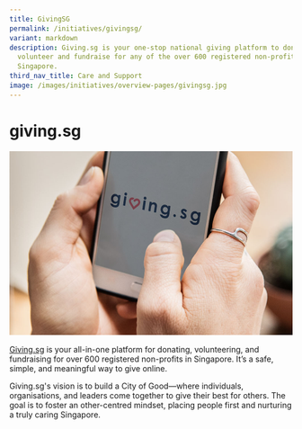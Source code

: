 ```yaml
---
title: GivingSG
permalink: /initiatives/givingsg/
variant: markdown
description: Giving.sg is your one-stop national giving platform to donate,
  volunteer and fundraise for any of the over 600 registered non-profits in
  Singapore.
third_nav_title: Care and Support
image: /images/initiatives/overview-pages/givingsg.jpg
---
```

# giving.sg

![giving.sg](/images/initiatives/overview-pages/givingsg.jpg)

[Giving.sg](https://www.giving.sg/) is your all-in-one platform for donating, volunteering, and fundraising for over 600 registered non-profits in Singapore. It’s a safe, simple, and meaningful way to give online.

Giving.sg's vision is to build a City of Good—where individuals, organisations, and leaders come together to give their best for others. The goal is to foster an other-centred mindset, placing people first and nurturing a truly caring Singapore.